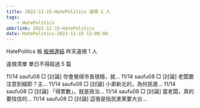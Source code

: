 ```yaml
---
title: 2022-11-15-HatePolitics 違規 1 人
tags:
    - HatePolitics
abbrlink: 2022-11-15-HatePolitics
date: HatePolitics-2022-11-15 12:00:00
---
```

HatePolitics 板 [板規連結](https://www.ptt.cc/bbs/HatePolitics/M.1617115262.A.D60.html)
昨天違規 1 人
<!-- more -->

違規清單
單日不得超過 5 篇

11/14 saufu08 □ [討論] 你會覺得市長很穩，就…
11/14 saufu08 □ [討論] 老闆要注意到細節？主…
11/14 saufu08 □ [討論] 小弟新北的，為何民進…
11/14 saufu08 □ [討論] 「得票數」，就是政治…
11/14 saufu08 □ [討論] 當老闆，真的要找信的…
11/14 saufu08 □ [討論] 這張是指民進黨要大台…